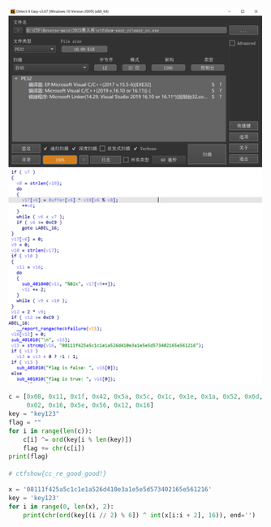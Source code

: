
<img src="images/image.png" width="500"/>

<img src="images/image-1.png" width="500"/>

```python
c = [0x08, 0x11, 0x1f, 0x42, 0x5a, 0x5c, 0x1c, 0x1e, 0x1a, 0x52, 0x6d, 0x41, 0x0e, 0x3a, 0x1e, 0x5e, 0x5d, 0x57, 0x34,
     0x02, 0x16, 0x5e, 0x56, 0x12, 0x16]
key = "key123"
flag = ""
for i in range(len(c)):
    c[i] ^= ord(key[i % len(key)])
    flag += chr(c[i])
print(flag)

# ctfshow{cc_re_good_good!}
```


```python
x = '08111f425a5c1c1e1a526d410e3a1e5e5d573402165e561216'
key = 'key123'
for i in range(0, len(x), 2):
    print(chr(ord(key[(i // 2) % 6]) ^ int(x[i:i + 2], 16)), end='')

```

